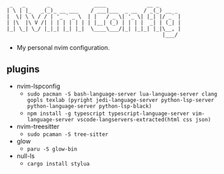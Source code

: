 ```
 _   _       _              ____             __ _
| \ | |_   _(_)_ __ ___    / ___|___  _ __  / _(_) __ _
|  \| \ \ / / | '_ ` _ \  | |   / _ \| '_ \| |_| |/ _` |
| |\  |\ V /| | | | | | | | |__| (_) | | | |  _| | (_| |
|_| \_| \_/ |_|_| |_| |_|  \____\___/|_| |_|_| |_|\__, |
                                                  |___/
```
- My personal nvim configuration.

## plugins

- nvim-lspconfig
  - `sudo pacman -S bash-language-server lua-language-server clang gopls texlab (pyright jedi-language-server python-lsp-server python-language-server python-lsp-black)`
  - `npm install -g typescript typescript-language-server vim-language-server vscode-langservers-extracted(html css json)`
- nvim-treesitter
  - `sudo pcaman -S tree-sitter`
- glow
  - `paru -S glow-bin`
- null-ls
  - `cargo install stylua`
